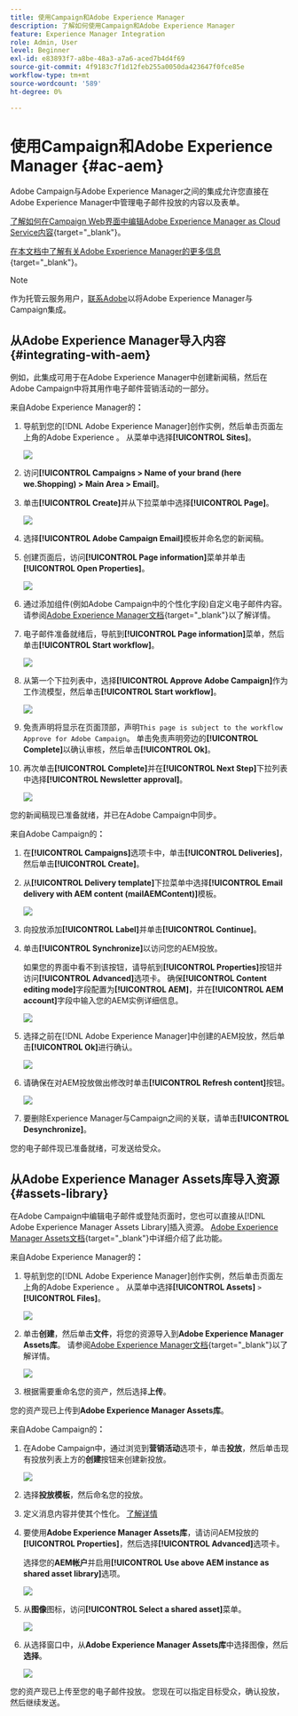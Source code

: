 ```yaml
---
title: 使用Campaign和Adobe Experience Manager
description: 了解如何使用Campaign和Adobe Experience Manager
feature: Experience Manager Integration
role: Admin, User
level: Beginner
exl-id: e83893f7-a8be-48a3-a7a6-aced7b4d4f69
source-git-commit: 4f9183c7f1d12feb255a0050da423647f0fce85e
workflow-type: tm+mt
source-wordcount: '589'
ht-degree: 0%

---
```


# 使用Campaign和Adobe Experience Manager {#ac-aem}

Adobe Campaign与Adobe Experience Manager之间的集成允许您直接在Adobe Experience Manager中管理电子邮件投放的内容以及表单。

[了解如何在Campaign Web界面中编辑Adobe Experience Manager as Cloud Service内容](https://experienceleague.adobe.com/docs/campaign-web/v8/integrations/aem-content.html?lang=zh-Hans){target="_blank"}。

[在本文档中了解有关Adobe Experience Manager的更多信息](https://experienceleague.adobe.com/docs/experience-manager-65/administering/integration/campaignonpremise.html?lang=zh-Hans#aem-and-adobe-campaign-integration-workflow){target="_blank"}。


>[!NOTE]
>
>作为托管云服务用户，[联系Adobe](../start/campaign-faq.md#support)以将Adobe Experience Manager与Campaign集成。

## 从Adobe Experience Manager导入内容 {#integrating-with-aem}

例如，此集成可用于在Adobe Experience Manager中创建新闻稿，然后在Adobe Campaign中将其用作电子邮件营销活动的一部分。

来自Adobe Experience Manager的&#x200B;**：**

1. 导航到您的[!DNL Adobe Experience Manager]创作实例，然后单击页面左上角的Adobe Experience 。 从菜单中选择&#x200B;**[!UICONTROL Sites]**。

   ![](assets/aem_authoring_1.png)

1. 访问&#x200B;**[!UICONTROL Campaigns > Name of your brand (here we.Shopping) > Main Area > Email]**。

1. 单击&#x200B;**[!UICONTROL Create]**&#x200B;并从下拉菜单中选择&#x200B;**[!UICONTROL Page]**。

   ![](assets/aem_authoring_2.png)

1. 选择&#x200B;**[!UICONTROL Adobe Campaign Email]**&#x200B;模板并命名您的新闻稿。

1. 创建页面后，访问&#x200B;**[!UICONTROL Page information]**&#x200B;菜单并单击&#x200B;**[!UICONTROL Open Properties]**。

   ![](assets/aem_authoring_3.png)

1. 通过添加组件(例如Adobe Campaign中的个性化字段)自定义电子邮件内容。 请参阅[Adobe Experience Manager文档](https://experienceleague.adobe.com/docs/experience-manager-65/content/sites/authoring/aem-adobe-campaign/campaign.html?lang=zh-Hans#editing-email-content){target="_blank"}以了解详情。

1. 电子邮件准备就绪后，导航到&#x200B;**[!UICONTROL Page information]**&#x200B;菜单，然后单击&#x200B;**[!UICONTROL Start workflow]**。

   ![](assets/aem_authoring_4.png)

1. 从第一个下拉列表中，选择&#x200B;**[!UICONTROL Approve Adobe Campaign]**&#x200B;作为工作流模型，然后单击&#x200B;**[!UICONTROL Start workflow]**。

   ![](assets/aem_authoring_5.png)

1. 免责声明将显示在页面顶部，声明`This page is subject to the workflow Approve for Adobe Campaign`。 单击免责声明旁边的&#x200B;**[!UICONTROL Complete]**&#x200B;以确认审核，然后单击&#x200B;**[!UICONTROL Ok]**。

1. 再次单击&#x200B;**[!UICONTROL Complete]**&#x200B;并在&#x200B;**[!UICONTROL Next Step]**&#x200B;下拉列表中选择&#x200B;**[!UICONTROL Newsletter approval]**。

   ![](assets/aem_authoring_6.png)

您的新闻稿现已准备就绪，并已在Adobe Campaign中同步。

来自Adobe Campaign的&#x200B;**：**

1. 在&#x200B;**[!UICONTROL Campaigns]**&#x200B;选项卡中，单击&#x200B;**[!UICONTROL Deliveries]**，然后单击&#x200B;**[!UICONTROL Create]**。

1. 从&#x200B;**[!UICONTROL Delivery template]**&#x200B;下拉菜单中选择&#x200B;**[!UICONTROL Email delivery with AEM content (mailAEMContent)]**&#x200B;模板。

   ![](assets/aem_authoring_7.png)

1. 向投放添加&#x200B;**[!UICONTROL Label]**&#x200B;并单击&#x200B;**[!UICONTROL Continue]**。

1. 单击&#x200B;**[!UICONTROL Synchronize]**&#x200B;以访问您的AEM投放。

   如果您的界面中看不到该按钮，请导航到&#x200B;**[!UICONTROL Properties]**&#x200B;按钮并访问&#x200B;**[!UICONTROL Advanced]**&#x200B;选项卡。 确保&#x200B;**[!UICONTROL Content editing mode]**&#x200B;字段配置为&#x200B;**[!UICONTROL AEM]**，并在&#x200B;**[!UICONTROL AEM account]**&#x200B;字段中输入您的AEM实例详细信息。

   ![](assets/aem_authoring_8.png)

1. 选择之前在[!DNL Adobe Experience Manager]中创建的AEM投放，然后单击&#x200B;**[!UICONTROL Ok]**&#x200B;进行确认。

   ![](assets/aem_authoring_11.png)

1. 请确保在对AEM投放做出修改时单击&#x200B;**[!UICONTROL Refresh content]**&#x200B;按钮。

   ![](assets/aem_authoring_12.png)

1. 要删除Experience Manager与Campaign之间的关联，请单击&#x200B;**[!UICONTROL Desynchronize]**。

您的电子邮件现已准备就绪，可发送给受众。

## 从Adobe Experience Manager Assets库导入资源 {#assets-library}

在Adobe Campaign中编辑电子邮件或登陆页面时，您也可以直接从[!DNL Adobe Experience Manager Assets Library]插入资源。 [Adobe Experience Manager Assets文档](https://experienceleague.adobe.com/docs/experience-manager-65/content/assets/managing/manage-assets.html?lang=zh-Hans){target="_blank"}中详细介绍了此功能。

来自Adobe Experience Manager的&#x200B;**：**

1. 导航到您的[!DNL Adobe Experience Manager]创作实例，然后单击页面左上角的Adobe Experience 。 从菜单中选择&#x200B;**[!UICONTROL Assets]** `>` **[!UICONTROL Files]**。

   ![](assets/aem_assets_1.png)

1. 单击&#x200B;**创建**，然后单击&#x200B;**文件**，将您的资源导入到&#x200B;**Adobe Experience Manager Assets库**。 请参阅[Adobe Experience Manager文档](https://experienceleague.adobe.com/docs/experience-manager-65/content/assets/managing/manage-assets.html?lang=zh-Hans#uploading-assets){target="_blank"}以了解详情。

   ![](assets/aem_assets_2.png)

1. 根据需要重命名您的资产，然后选择&#x200B;**上传**。

您的资产现已上传到&#x200B;**Adobe Experience Manager Assets库**。

来自Adobe Campaign的&#x200B;**：**

1. 在Adobe Campaign中，通过浏览到&#x200B;**营销活动**&#x200B;选项卡，单击&#x200B;**投放**，然后单击现有投放列表上方的&#x200B;**创建**&#x200B;按钮来创建新投放。

   ![](assets/aem_assets_3.png)

1. 选择&#x200B;**投放模板**，然后命名您的投放。

1. 定义消息内容并使其个性化。 [了解详情](../send/email.md)

1. 要使用&#x200B;**Adobe Experience Manager Assets库**，请访问AEM投放的&#x200B;**[!UICONTROL Properties]**，然后选择&#x200B;**[!UICONTROL Advanced]**&#x200B;选项卡。

   选择您的&#x200B;**AEM帐户**&#x200B;并启用&#x200B;**[!UICONTROL Use above AEM instance as shared asset library]**&#x200B;选项。

   ![](assets/aem_authoring_9.png)

1. 从&#x200B;**图像**&#x200B;图标，访问&#x200B;**[!UICONTROL Select a shared asset]**&#x200B;菜单。

   ![](assets/aem_assets_4.png)

1. 从选择窗口中，从&#x200B;**Adobe Experience Manager Assets库**&#x200B;中选择图像，然后&#x200B;**选择**。

   ![](assets/aem_assets_5.png)

您的资产现已上传至您的电子邮件投放。 您现在可以指定目标受众，确认投放，然后继续发送。
